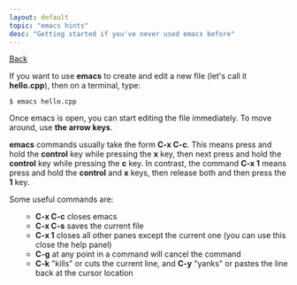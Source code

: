```yaml
---
layout: default
topic: "emacs hints"
desc: "Getting started if you've never used emacs before"
---
```


[Back](../)

If you want to use <b>emacs</b> to create and edit a new file (let's call it <b>hello.cpp</b>), then on a terminal, type:

```
$ emacs hello.cpp
```
Once emacs is open, you can start editing the file immediately. To move around, use <b>the arrow keys</b>.

<b>emacs</b> commands usually take the form <b>C-x C-c</b>. This means press and hold the <b>control</b> key while pressing the <b>x</b> key, then next press and hold the <b>control</b> key while pressing the <b>c</b> key. In contrast, the command <b>C-x 1</b> means press and hold the <b>control</b> and <b>x</b> keys, then release both and then press the <b>1</b> key.

Some useful commands are:
<ol><ul>
	<li><b>C-x C-c</b> closes emacs</li>
	<li><b>C-x C-s</b> saves the current file</li>
	<li><b>C-x 1</b> closes all other panes except the current one (you can use this close the help panel)</li>
	<li><b>C-g</b> at any point in a command will cancel the command</li>
	<li><b>C-k</b> "kills" or cuts the current line, and <b>C-y</b> "yanks" or pastes the line back at the cursor location</li>
</ul></ol>
